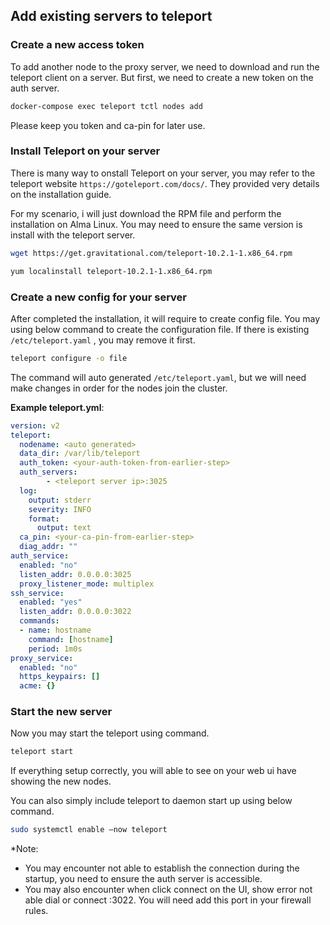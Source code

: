 ## Add existing servers to teleport

### Create a new access token

To add another node to the proxy server, we need to download and run the teleport client on a server. But first, we need to create a new token on the auth server.

```bash
docker-compose exec teleport tctl nodes add
```
Please keep you token and ca-pin for later use.

### Install Teleport on your server

There is many way to onstall Teleport on your server, you may refer to the teleport website `https://goteleport.com/docs/`. They provided very details on the installation guide. 

For my scenario, i will just download the RPM file and perform the installation on Alma Linux. You may need to ensure the same version is install with the teleport server.

```bash
wget https://get.gravitational.com/teleport-10.2.1-1.x86_64.rpm

yum localinstall teleport-10.2.1-1.x86_64.rpm
```
### Create a new config for your server

After completed the installation, it will require to create config file. You may using below command to create the configuration file. If there is existing `/etc/teleport.yaml` , you may remove it first. 

```bash
teleport configure -o file
```
The command will auto generated `/etc/teleport.yaml`, but we will need make changes in order for the nodes join the cluster.

**Example teleport.yml**:
```yml
version: v2
teleport:
  nodename: <auto generated>
  data_dir: /var/lib/teleport
  auth_token: <your-auth-token-from-earlier-step>
  auth_servers:
        - <teleport server ip>:3025
  log:
    output: stderr
    severity: INFO
    format:
      output: text
  ca_pin: <your-ca-pin-from-earlier-step>
  diag_addr: ""
auth_service:
  enabled: "no"
  listen_addr: 0.0.0.0:3025
  proxy_listener_mode: multiplex
ssh_service:
  enabled: "yes"
  listen_addr: 0.0.0.0:3022
  commands:
  - name: hostname
    command: [hostname]
    period: 1m0s
proxy_service:
  enabled: "no"
  https_keypairs: []
  acme: {}

```
### Start the new server

Now you may start the teleport using command.

```bash
teleport start
```
If everything setup correctly, you will able to see on your web ui have showing the new nodes. 

You can also simply include teleport to daemon start up using below command.

```bash
sudo systemctl enable –now teleport
```

*Note: 
- You may encounter not able to establish the connection during the startup, you need to ensure the auth server is accessible.
- You may also encounter when click connect on the UI, show error not able dial or connect <ip>:3022. You will need add this port in your firewall rules.


